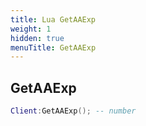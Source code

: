 ```yaml
---
title: Lua GetAAExp
weight: 1
hidden: true
menuTitle: GetAAExp
---
```

## GetAAExp
```lua
Client:GetAAExp(); -- number
```